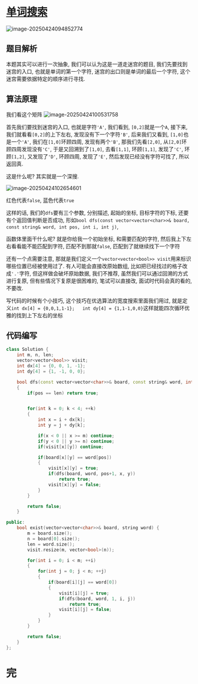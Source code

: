 # [单词搜索](https://leetcode.cn/problems/word-search/)

![image-20250424094852774](https://md-wind.oss-cn-nanjing.aliyuncs.com/md/20250424094853009.png)

## 题目解析

本题其实可以进行一次抽象, 我们可以认为这是一道走迷宫的题目, 我们先要找到迷宫的入口, 也就是单词的第一个字符, 迷宫的出口则是单词的最后一个字符, 这个迷宫需要依据特定的顺序进行寻找.

## 算法原理

我们看这个矩阵
![image-20250424100531758](https://md-wind.oss-cn-nanjing.aliyuncs.com/md/20250424100531892.png)

首先我们要找到迷宫的入口, 也就是字符`'A'`, 我们看到, `[0,2]`就是一个`A`, 接下来, 我们就看看`[0,2]`的上下左右, 发现没有下一个字符`'B'`,                    后来我们又看到, `[1,0]`也是一个`'A'`, 我们在`[1,0]`环顾四周, 发现有两个`'B'`, 那我们先看`[2,0]`, 从`[2,0]`环顾四周发现没有`'C'`, 于是又回溯到了`[1,0]`, 去看`[1,1]`, 环顾`[1,1]`, 发现了`'C'`, 环顾`[1,2]`, 又发现了`'D'`, 环顾四周, 发现了`'E'`, 然后发现已经没有字符可找了, 所以返回真.

这是什么呢? 其实就是一个深搜.

![image-20250424102654601](https://md-wind.oss-cn-nanjing.aliyuncs.com/md/20250424102654834.png)

红色代表`false`, 蓝色代表`true`

这样的话, 我们的`dfs`要有三个参数, 分别描述, 起始的坐标, 目标字符的下标,  还要有个返回值判断是否成功, 形如`bool dfs(const vector<vector<char>>& board, const string& word, int pos, int i, int j)`, 

函数体里面干什么呢? 就是你给我一个初始坐标, 和需要匹配的字符, 然后我上下左右看看能不能匹配到字符, 匹配不到那就`false`, 匹配到了就继续找下一个字符

还有一个点需要注意, 那就是我们定义一个`vector<vector<bool>> visit`用来标识哪些位置已经被使用过了.   有人可能会直接改原始数组, 比如把已经找过的格子改成`'.'`字符, 但这样做会破坏原始数据, 我们不推荐, 虽然我们可以通过回溯的方式进行复原, 但有些情况下复原是很困难的,   笔试可以直接改, 面试时代码会真的看的, 不要改.

写代码的时候有个小技巧, 这个技巧在优选算法的宽度搜索里面我们用过, 就是定义`int dx[4] = {0,0,1,1-1};   int dy[4] = {1,1-1,0,0}`这样就能四次循环优雅的找到上下左右的坐标

## 代码编写

```cpp
class Solution {
    int m, n, len;
    vector<vector<bool>> visit;
    int dx[4] = {0, 0, 1, -1};
    int dy[4] = {1, -1, 0, 0};

    bool dfs(const vector<vector<char>>& board, const string& word, int pos, int i, int j)
    {
        if(pos == len) return true;


        for(int k = 0; k < 4; ++k)
        {
            int x = i + dx[k];
            int y = j + dy[k];

            if(x < 0 || x >= m) continue;
            if(y < 0 || y >= n) continue;
            if(visit[x][y]) continue;

            if(board[x][y] == word[pos])
            {
                visit[x][y] = true;
                if(dfs(board, word, pos+1, x, y))
                    return true;
                visit[x][y] = false;
            }
        }

        return false;
    }

public:
    bool exist(vector<vector<char>>& board, string word) {
        m = board.size();
        n = board[0].size();
        len = word.size();
        visit.resize(m, vector<bool>(n));

        for(int i = 0; i < m; ++i)
        {
            for(int j = 0; j < n; ++j)
            {
                if(board[i][j] == word[0])
                {
                    visit[i][j] = true;
                    if(dfs(board, word, 1, i, j))
                        return true;
                    visit[i][j] = false;
                }
            }
        }

        return false;    
    }
};
```

# 完